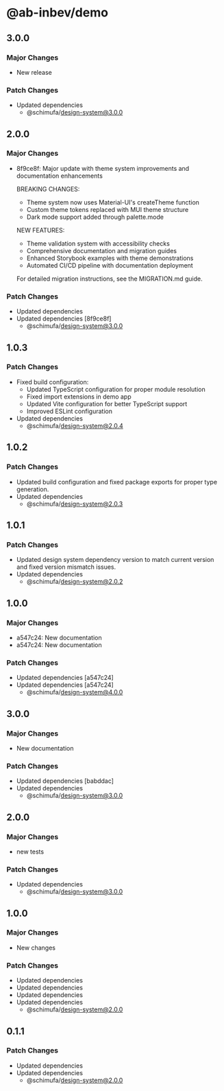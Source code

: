 # @ab-inbev/demo

## 3.0.0

### Major Changes

- New release

### Patch Changes

- Updated dependencies
  - @schimufa/design-system@3.0.0

## 2.0.0

### Major Changes

- 8f9ce8f: Major update with theme system improvements and documentation enhancements

  BREAKING CHANGES:
  - Theme system now uses Material-UI's createTheme function
  - Custom theme tokens replaced with MUI theme structure
  - Dark mode support added through palette.mode

  NEW FEATURES:
  - Theme validation system with accessibility checks
  - Comprehensive documentation and migration guides
  - Enhanced Storybook examples with theme demonstrations
  - Automated CI/CD pipeline with documentation deployment

  For detailed migration instructions, see the MIGRATION.md guide.

### Patch Changes

- Updated dependencies
- Updated dependencies [8f9ce8f]
  - @schimufa/design-system@3.0.0

## 1.0.3

### Patch Changes

- Fixed build configuration:
  - Updated TypeScript configuration for proper module resolution
  - Fixed import extensions in demo app
  - Updated Vite configuration for better TypeScript support
  - Improved ESLint configuration
- Updated dependencies
  - @schimufa/design-system@2.0.4

## 1.0.2

### Patch Changes

- Updated build configuration and fixed package exports for proper type generation.
- Updated dependencies
  - @schimufa/design-system@2.0.3

## 1.0.1

### Patch Changes

- Updated design system dependency version to match current version and fixed version mismatch issues.
- Updated dependencies
  - @schimufa/design-system@2.0.2

## 1.0.0

### Major Changes

- a547c24: New documentation
- a547c24: New documentation

### Patch Changes

- Updated dependencies [a547c24]
- Updated dependencies [a547c24]
  - @schimufa/design-system@4.0.0

## 3.0.0

### Major Changes

- New documentation

### Patch Changes

- Updated dependencies [babddac]
- Updated dependencies
  - @schimufa/design-system@3.0.0

## 2.0.0

### Major Changes

- new tests

### Patch Changes

- Updated dependencies
  - @schimufa/design-system@3.0.0

## 1.0.0

### Major Changes

- New changes

### Patch Changes

- Updated dependencies
- Updated dependencies
- Updated dependencies
- Updated dependencies
  - @schimufa/design-system@2.0.0

## 0.1.1

### Patch Changes

- Updated dependencies
- Updated dependencies
  - @schimufa/design-system@2.0.0
